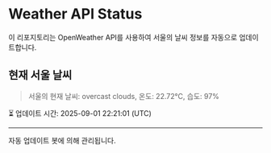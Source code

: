 
# Weather API Status

이 리포지토리는 OpenWeather API를 사용하여 서울의 날씨 정보를 자동으로 업데이트합니다.

## 현재 서울 날씨
> 서울의 현재 날씨: overcast clouds, 온도: 22.72°C, 습도: 97%

⏳ 업데이트 시간: 2025-09-01 22:21:01 (UTC)

---
자동 업데이트 봇에 의해 관리됩니다.
